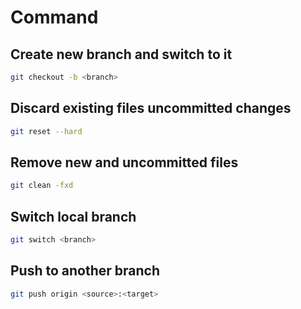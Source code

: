 # Command
## Create new branch and switch to it
```bash
git checkout -b <branch>
```
## Discard existing files uncommitted changes
```bash
git reset --hard
```
## Remove new and uncommitted files
```bash
git clean -fxd
```
## Switch local branch
```bash
git switch <branch>
```
## Push to another branch
```bash
git push origin <source>:<target>
```
